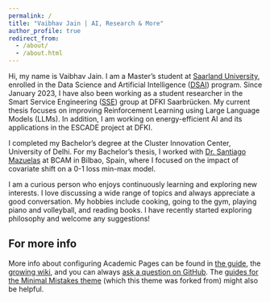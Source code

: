 ```yaml
---
permalink: /
title: "Vaibhav Jain | AI, Research & More"
author_profile: true
redirect_from: 
  - /about/
  - /about.html
---
```


Hi, my name is Vaibhav Jain. I am a Master’s student at [Saarland University](https://www.uni-saarland.de/start.html), enrolled in the Data Science and Artificial Intelligence ([DSAI](https://www.uni-saarland.de/en/study/programmes/master/data-science.html)) program. Since January 2023, I have also been working as a student researcher in the Smart Service Engineering ([SSE](https://www.dfki.de/web/forschung/forschungsbereiche/smart-service-engineering)) group at DFKI Saarbrücken. My current thesis focuses on improving Reinforcement Learning using Large Language Models (LLMs). In addition, I am working on energy-efficient AI and its applications in the ESCADE project at DFKI.

I completed my Bachelor’s degree at the Cluster Innovation Center, University of Delhi. For my Bachelor’s thesis, I worked with [Dr. Santiago Mazuelas](https://www.bcamath.org/en/people/bcam-members/smazuelas) at BCAM in Bilbao, Spain, where I focused on the impact of covariate shift on a 0-1 loss min-max model.

I am a curious person who enjoys continuously learning and exploring new interests. I love discussing a wide range of topics and always appreciate a good conversation. My hobbies include cooking, going to the gym, playing piano and volleyball, and reading books. I have recently started exploring philosophy and welcome any suggestions!

For more info
------
More info about configuring Academic Pages can be found in [the guide](https://academicpages.github.io/markdown/), the [growing wiki](https://github.com/academicpages/academicpages.github.io/wiki), and you can always [ask a question on GitHub](https://github.com/academicpages/academicpages.github.io/discussions). The [guides for the Minimal Mistakes theme](https://mmistakes.github.io/minimal-mistakes/docs/configuration/) (which this theme was forked from) might also be helpful.
